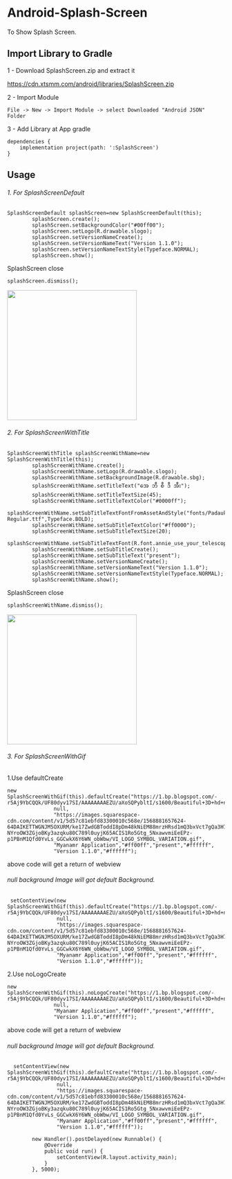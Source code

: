 # Android-Splash-Screen
To Show Splash Screen.

## Import Library to Gradle

1 - Download SplashScreen.zip and extract it

https://cdn.xtsmm.com/android/libraries/SplashScreen.zip

2 - Import Module

```
File -> New -> Import Module -> select Downloaded "Android JSON" Folder
```

3 - Add Library at App gradle

```
dependencies {
    implementation project(path: ':SplashScreen')
}
```

## Usage

###### 1. For SplashScreenDefault
```
SplashScreenDefault splashScreen=new SplashScreenDefault(this);
        splashScreen.create();
        splashScreen.setBackgroundColor("#00ff00");
        splashScreen.setLogo(R.drawable.slogo);
        splashScreen.setVersionNameCreate();
        splashScreen.setVersionNameText("Version 1.1.0");
        splashScreen.setVersionNameTextStyle(Typeface.NORMAL);
        splashScreen.show();
```
SplashScreen close

```
splashScreen.dismiss();
```

<img src="https://cdn.xtsmm.com/android/images/1.jpg" width="300">

###### 2. For SplashScreenWithTitle
```
SplashScreenWithTitle splashScreenWithName=new SplashScreenWithTitle(this);
        splashScreenWithName.create();
        splashScreenWithName.setLogo(R.drawable.slogo);
        splashScreenWithName.setBackgroundImage(R.drawable.sbg);
        splashScreenWithName.setTitleText("အေ ဘီ စီ ဒီ အီး");
        splashScreenWithName.setTitleTextSize(45);
        splashScreenWithName.setTitleTextColor("#0000ff");
        splashScreenWithName.setSubTitleTextFontFromAssetAndStyle("fonts/Padauk-Regular.ttf",Typeface.BOLD);
        splashScreenWithName.setSubTitleTextColor("#ff0000");
        splashScreenWithName.setSubTitleTextSize(20);
        splashScreenWithName.setSubTitleTextFont(R.font.annie_use_your_telescope);
        splashScreenWithName.setSubTitleCreate();
        splashScreenWithName.setSubTitleText("present");
        splashScreenWithName.setVersionNameCreate();
        splashScreenWithName.setVersionNameText("Version 1.1.0");
        splashScreenWithName.setVersionNameTextStyle(Typeface.NORMAL);
        splashScreenWithName.show();
```
SplashScreen close

```
splashScreenWithName.dismiss();
```

<img src="https://cdn.xtsmm.com/android/images/2.jpg" width="300">

###### 3. For SplashScreenWithGif

 1.Use defaultCreate
 
 ```
 new SplashScreenWithGif(this).defaultCreate("https://1.bp.blogspot.com/-r5Aj9YbCQQk/UF80dyv17SI/AAAAAAAAEZU/aXoSQPybltI/s1600/Beautiful+3D+hd+nature+wallpaper+mobile+phones++Download++animated+gif+pictures+and+wallpapers++smartphone+phone+wallpapers+backgrounds+images+photos+gif+pictures++moon+water+reflexive.gif",
                null,
                "https://images.squarespace-cdn.com/content/v1/5d57c81ebfd83300010c568e/1568881657624-64DAIKETTWGNJM5OXURM/ke17ZwdGBToddI8pDm48kNiEM88mrzHRsd1mQ3bxVct7gQa3H78H3Y0txjaiv_0fDoOvxcdMmMKkDsyUqMSsMWxHk725yiiHCCLfrh8O1z4YTzHvnKhyp6Da-NYroOW3ZGjoBKy3azqku80C789l0uyjK65ACIS1Ro5Gtg_5NxawvmiEeEPz-p1PBnM1Qfd0YvLs_GGCwkX6Y6WN_obWbw/VI_LOGO_SYMBOL_VARIATION.gif",
                "Myanamr Application","#ff00ff","present","#ffffff",
                "Version 1.1.0","#ffffff");
 ```

above code will get a return of webview

###### null background Image will got default Background.

```
 setContentView(new SplashScreenWithGif(this).defaultCreate("https://1.bp.blogspot.com/-r5Aj9YbCQQk/UF80dyv17SI/AAAAAAAAEZU/aXoSQPybltI/s1600/Beautiful+3D+hd+nature+wallpaper+mobile+phones++Download++animated+gif+pictures+and+wallpapers++smartphone+phone+wallpapers+backgrounds+images+photos+gif+pictures++moon+water+reflexive.gif",
                null,
                "https://images.squarespace-cdn.com/content/v1/5d57c81ebfd83300010c568e/1568881657624-64DAIKETTWGNJM5OXURM/ke17ZwdGBToddI8pDm48kNiEM88mrzHRsd1mQ3bxVct7gQa3H78H3Y0txjaiv_0fDoOvxcdMmMKkDsyUqMSsMWxHk725yiiHCCLfrh8O1z4YTzHvnKhyp6Da-NYroOW3ZGjoBKy3azqku80C789l0uyjK65ACIS1Ro5Gtg_5NxawvmiEeEPz-p1PBnM1Qfd0YvLs_GGCwkX6Y6WN_obWbw/VI_LOGO_SYMBOL_VARIATION.gif",
                "Myanamr Application","#ff00ff","present","#ffffff",
                "Version 1.1.0","#ffffff"));
 ```

2.Use noLogoCreate
 
 ```
 new SplashScreenWithGif(this).noLogoCreate("https://1.bp.blogspot.com/-r5Aj9YbCQQk/UF80dyv17SI/AAAAAAAAEZU/aXoSQPybltI/s1600/Beautiful+3D+hd+nature+wallpaper+mobile+phones++Download++animated+gif+pictures+and+wallpapers++smartphone+phone+wallpapers+backgrounds+images+photos+gif+pictures++moon+water+reflexive.gif",
                null,
                "Myanamr Application","#ff00ff","present","#ffffff",
                "Version 1.1.0","#ffffff");
 ```

above code will get a return of webview

###### null background Image will got default Background.

```
  setContentView(new SplashScreenWithGif(this).defaultCreate("https://1.bp.blogspot.com/-r5Aj9YbCQQk/UF80dyv17SI/AAAAAAAAEZU/aXoSQPybltI/s1600/Beautiful+3D+hd+nature+wallpaper+mobile+phones++Download++animated+gif+pictures+and+wallpapers++smartphone+phone+wallpapers+backgrounds+images+photos+gif+pictures++moon+water+reflexive.gif",
                null,
                "https://images.squarespace-cdn.com/content/v1/5d57c81ebfd83300010c568e/1568881657624-64DAIKETTWGNJM5OXURM/ke17ZwdGBToddI8pDm48kNiEM88mrzHRsd1mQ3bxVct7gQa3H78H3Y0txjaiv_0fDoOvxcdMmMKkDsyUqMSsMWxHk725yiiHCCLfrh8O1z4YTzHvnKhyp6Da-NYroOW3ZGjoBKy3azqku80C789l0uyjK65ACIS1Ro5Gtg_5NxawvmiEeEPz-p1PBnM1Qfd0YvLs_GGCwkX6Y6WN_obWbw/VI_LOGO_SYMBOL_VARIATION.gif",
                "Myanamr Application","#ff00ff","present","#ffffff",
                "Version 1.1.0","#ffffff"));
                
        new Handler().postDelayed(new Runnable() {
            @Override
            public void run() {
                setContentView(R.layout.activity_main);
            }
        }, 5000);
 ```
 
 
